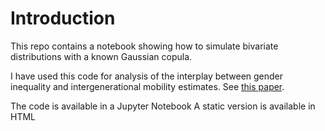 # Introduction

This repo contains a notebook showing how to simulate bivariate distributions with a known Gaussian copula.

I have used this code for analysis of the interplay between gender inequality and intergenerational mobility estimates. See [this paper](https://drive.google.com/open?id=1rwdfCWnyD3ZIto24HHYGpFCRPXFkTzCz).

The code is available in a Jupyter Notebook
A static version is available in HTML